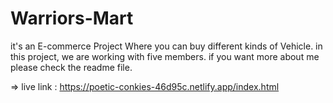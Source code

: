 # Warriors-Mart
it's an E-commerce Project Where you can buy different kinds of Vehicle. in this project, we are working with five members. if you want more about me please check the readme file.

=> live link : https://poetic-conkies-46d95c.netlify.app/index.html 

